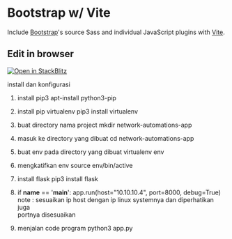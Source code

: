 # Bootstrap w/ Vite

Include [Bootstrap](https://getbootstrap.com)'s source Sass and individual JavaScript plugins with [Vite](https://vitejs.dev/).

## Edit in browser

[![Open in StackBlitz](https://developer.stackblitz.com/img/open_in_stackblitz.svg)](https://stackblitz.com/github/twbs/examples/tree/main/vite?file=index.html)




install dan konfigurasi 
1. install pip3
   apt-install python3-pip
2. install pip virtualenv
   pip3 install virtualenv
3. buat directory nama project
   mkdir network-automations-app
4. masuk ke directory yang dibuat
   cd network-automations-app
5. buat env pada directory yang dibuat
    virtualenv env
6. mengkatifkan env
   source env/bin/active
7. install flask
   pip3 install flask


8. if __name__ == '__main__':
    app.run(host="10.10.10.4", port=8000, debug=True)
    note : sesuaikan ip host dengan ip linux systemnya dan diperhatikan juga   
           portnya disesuaikan

9. menjalan code program
    python3 app.py
